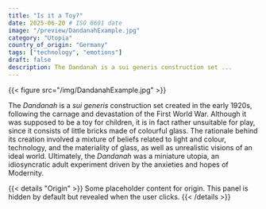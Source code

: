 ```yaml
---
title: "Is it a Toy?"
date: 2025-06-20 # ISO 8601 date
image: "/preview/DandanahExample.jpg"
category: "Utopia"
country_of_origin: "Germany"
tags: ["technology", "emotions"]
draft: false
description: The Dandanah is a sui generis construction set ...
---
```


{{< figure src="/img/DandanahExample.jpg" >}}

The *Dandanah* is a *sui generis* construction set created in the early 1920s, following the carnage and devastation of the First World War. Although it was supposed to be a toy for children, it is in fact rather unsuitable for play, since it consists of little bricks made of colourful glass. The rationale behind its creation involved a mixture of beliefs related to light and colour, technology, and the materiality of glass, as well as unrealistic visions of an ideal world. Ultimately, the *Dandanah* was a miniature utopia, an idiosyncratic adult experiment driven by the anxieties and hopes of Modernity.


{{< details "Origin" >}}
Some placeholder content for origin. This panel is hidden by default but revealed when the user clicks.
{{< /details >}}

